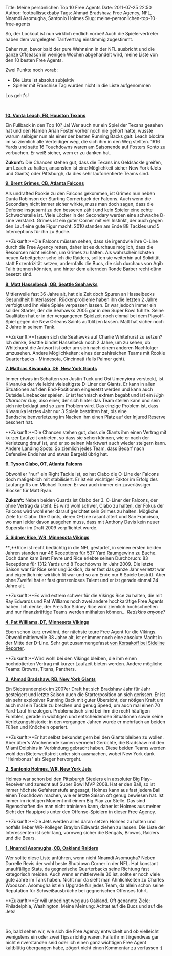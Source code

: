 Title: Meine persönlichen Top 10 Free Agents
Date: 2011-07-25 22:50
Author: footballissexbaby
Tags: Ahmad Bradshaw, Free Agency, NFL, Nnamdi Asomugha, Santonio Holmes
Slug: meine-personlichen-top-10-free-agents

So, der Lockout ist nun wirklich endlich vorbei! Auch die
Spielervertreter haben dem vorgelegten Tarifvertrag einstimmig
zugestimmt.

Daher nun, bevor bald der pure Wahnsinn in der NFL ausbricht und die
ganze Offseason in wenigen Wochen abgehandelt wird, meine Liste von den
10 besten Free Agents.

Zwei Punkte noch vorab:

-   Die Liste ist absolut subjektiv
-   Spieler mit Franchise Tag wurden nicht in die Liste aufgenommen

Los geht's!

 

**<span style="text-decoration:underline;">10. Vonta Leach, FB, Houston
Texans</span>**

Ein Fullback in den Top 10? Ja! Wer auch nur ein Spiel der Texans
gesehen hat und den Namen Arian Foster vorher noch nie gehört hatte,
wusste warum selbiger nun als einer der besten Running Backs galt: Leach
blockte im so ziemlich alle Verteidiger weg, die sich ihm in den Weg
stellten. 1616 Yards und satte 16 Touchdowns waren am Saisonende auf
Fosters Konto zu verbuchen. Er weiß sicher, wem er zu danken hat.

**Zukunft:** Die Chancen stehen gut, dass die Texans ins Geldsäckle
greifen, um Leach zu halten, ansonsten ist eine Möglichkeit sicher New
York (Jets und Giants) oder Pittsburgh, da dies sehr lauforientierte
Teams sind.

**<span style="text-decoration:underline;">9. Brent Grimes, CB, Atlanta
Falcons</span>**

Als undrafted Rookie zu den Falcons gekommen, ist Grimes nun neben Dunta
Robinson der Starting Cornerback der Falcons. Auch wenn die Secondary
nicht immer sicher wirkte, muss man doch sagen, dass die Defense
insgesamt zu den besseren zählt und kein Spieler eine echte
Schwachstelle ist. Viele Löcher in der Secondary werden eine schwache
D-Line verstärkt. Grimes ist ein guter Corner mit viel Instinkt, der
auch gegen den Lauf eine gute Figur macht. 2010 standen am Ende 88
Tackles und 5 Interceptions für ihn zu Buche.

**Zukunft:**Die Falcons müssen sehen, dass sie irgendwie ihre O-Line
durch die Free Agency retten, daher ist es durchaus möglich, dass die
Resourcen nicht reichen, um Grimes zu halten. Als wahrscheinlichsten
neuen Arbeitgeber sehe ich die Raiders, sollten sie weiterhin auf
Solidität statt Exzentrizität setzen, andernfalls die Bucs, die sich
durchaus von Aqib Talib trennen könnten, und hinter dem alternden Ronde
Barber recht dünn besetzt sind.

**<span style="text-decoration:underline;">8. Matt Hasselbeck, QB,
Seattle Seahawks</span>**

Mittlerweile fast 36 Jahre alt, hat die Zeit doch Spuren an Hasselbecks
Gesundheit hinterlassen. Rückenprobleme haben ihn die letzten 2 Jahre
verfolgt und ihn viele Spiele verpassen lassen. Er war jedoch immer ein
solider Starter, der die Seahawks 2005 gar in den Super Bowl führte.
Seine Qualitäten hat er in der vergangenen Spielzeit noch einmal bei dem
Playoff-Spiel gegen die New Orleans Saints aufblitzen lassen. Matt hat
sicher noch 2 Jahre in seinem Tank.

**Zukunft:**Trauen sich die Seahawks auf Charlie Whitehurst zu setzen?
Ich denke, Seattle bindet Hasselbeck noch 2 Jahre, um zu sehen, ob
Whitehurst die Antwort ist oder um sich nach einem anderen Nachfolger
umzusehen. Andere Möglichkeiten: eines der zahlreichen Teams mit Rookie
Quarterbacks - Minnesota, Cincinnati (falls Palmer geht).

**<span style="text-decoration:underline;">7. Mathias Kiwanuka, DE, New
York Giants</span>**

<span style="text-decoration:underline;"> </span>Immer etwas im Schatten
von Justin Tuck und Osi Umenyiora versteckt, ist Kiwanuka der vielleicht
vielseitigste D-Liner der Giants. Er kann in allen Situationen auf den
End-Positionen eingesetzt werden und kann auch Outside Linebacker
spielen. Er ist technisch extrem begabt und ist ein *High Character
Guy*, also einer, der sich hinter das Team stellen kann und sein sich
nie beklagt und so zum Problem wird. Das einzige Problem ist, dass
Kiwanuka letztes Jahr nur 3 Spiele bestritten hat, bis eine
Bandscheibenverletzung im Nacken ihm einen Platz auf der Injured Reserve
beschert hat.

**Zukunft:**Die Chancen stehen gut, dass die Giants ihm einen Vertrag
mit kurzer Laufzeit anbieten, so dass sie sehen können, wie er nach der
Verletzung drauf ist, und er so seinen Marktwert auch wieder steigern
kann. Andere Landing Spots: So ziemlich jedes Team, dass Bedarf nach
Defensive Ends hat und etwas Bargeld übrig hat.

**<span style="text-decoration:underline;">6. Tyson Clabo, OT, Atlanta
Falcons</span>**

Obwohl er "nur" ein Right Tackle ist, so hat Clabo die O-LIne der
Falcons doch maßgeblich mit stabilisiert. Er ist ein wichtiger Faktor im
Erfolg des Laufangriffs um Michael Turner. Er war auch immer ein
zuverlässiger Blocker für Matt Ryan.

**Zukunft:** Neben beiden Guards ist Clabo der 3. O-Liner der Falcons,
der ohne Vertrag da steht. Es wird wohl schwer, Clabo zu halten, der
Fokus der Falcons wird wohl eher darauf gerichtet sein Grimes zu halten.
Mögliche Ziele für Clabo: Die Giants, deren O-Line rasant altert und San
Francisco, wo man leider davon ausgehen muss, dass mit Anthony Davis
kein neuer Superstar im Draft 2009 verpflichtet wurde.

**<span style="text-decoration:underline;">5. Sidney Rice, WR, Minnesota
Vikings</span>**

**<span style="text-decoration:underline;"> </span>**Rice ist recht
bedächtig in die NFL gestartet, in seinen ersten beiden Jahren standen
nur 46 Receptions für 537 Yard Raumgewinn zu Buche. Doch dann kam Brett
Favre und Rice erlebte seinen Durchbruch: 83 Receptions für 1312 Yards
und 8 Touchdowns im Jahr 2009. Die letzte Saison war für Rice sehr
unglücklich, da er fast das ganze Jahr verletzt war und eigentlich nie
wirklich fit war und so am Ende nur 6 Spiele bestritt. Aber ohne Zweifel
hat er fast grenzenloses Talent und er ist gerade einmal 24 Jahre alt.

**Zukunft:**Es wird extrem schwer für die Vikings Rice zu halten, die
mit Ray Edwards und Pat Williams noch zwei andere hochkarätige Free
Agents haben. Ich denke, der Preis für Sidney Rice wird ziemlich
hochschnellen und nur finanzkräftige Teams werden mithalten können...
*Redskins anyone?*

**<span style="text-decoration:underline;">4. Pat Williams, DT,
Minnesota Vikings</span>**

Eben schon kurz erwähnt, der nächste teure Free Agent für die Vikings.
Obwohl mittlerweile 38 Jahre alt, ist er immer noch eine absolute Macht
in der Mitte der D-Line. Sehr gut zusammengefasst [von Korsakoff bei
Sideline Reporter][].

**Zukunft:**Wird wohl bei den Vikings bleiben, die ihm einen
hochdotierten Vertrag mit kurzer Laufzeit bieten werden. Andere mögliche
Teams: Browns, Titans, Panthers.

**<span style="text-decoration:underline;">3. Ahmad Bradshaw, RB, New
York Giants</span>**

Ein Siebtrundenpick im 2007er Draft hat sich Bradshaw Jahr für Jahr
gesteigert und letzte Saison auch die Starterposition an sich gerissen.
Er ist ein sehr explosiver Running Back mit guter Übersicht, der nötigen
Kraft um auch mal ein Tackle zu brechen und genug Speed, um auch mal
einen 70 Yard-Lauf hinzulegen. Problematisch sind bei ihm die recht
häufigen Fumbles, gerade in wichtigen und entscheidenden Situationen
sowie seine Verletzungshistorie: in den vergangen Jahren wurde er
mehrfach an beiden Füßen und Knöcheln operiert.

**Zukunft:**Er hat selbst bekundet gern bei den Giants bleiben zu
wollen. Aber über's Wochenende kamen vermehrt Gerüchte, die Bradshaw mit
den Miami Dolphins in Verbindung gebracht haben. Diese beiden Teams
werden wohl den Bieterwettstreit unter sich ausmachen, wobei New York
dank "Heimbonus" als Sieger hervorgeht.

**<span style="text-decoration:underline;">2. Santonio Holmes, WR, New
York Jets</span>**

Holmes war schon bei den Pittsburgh Steelers ein absoluter Big
Play-Receiver und zurecht auf Super Bowl MVP 2008. Hat er den Ball, so
ist immer höchste Gefahrenstufe angesagt; Holmes kann aus fast jedem
Ball einen Touchdown machen, wie er letzte Saison oft genug bewiesen
hat. Ist immer im richtigen Moment mit einem Big Play zur Stelle. Das
sind Eigenschaften die man nicht trainieren kann, daher ist Holmes aus
meiner Sicht der Hauptpreis unter den Offense-Spielern in dieser Free
Agency.

**Zukunft:**Die Jets werden alles daran setzen Holmes zu halten und
notfalls lieber WR-Kollegen Braylon Edwards ziehen zu lassen. Die Liste
der Interessenten ist sehr lang, vornweg sicher die Bengals, Browns,
Raiders und die Bears.

**<span style="text-decoration:underline;">1. Nnamdi Asomugha, CB,
Oakland Raiders</span>**

Wer sollte diese Liste anführen, wenn nicht Nnamdi Asomugha? Neben
Darrelle Revis der wohl beste Shutdown Corner in der NFL. Hat konstant
unauffällige Stats, da gegnerische Quarterbacks seine Richtung fast
kategorisch meiden. Auch wenn er mittlerweile 30 ist, sollte er noch
viele gute Jahre im Tank haben. Nicht nur da sieht man Ähnlichkeiten zu
Charles Woodson. Asomugha ist ein Upgrade für jedes Team, da allein
schon seine Reputation für Schweißausbrüche bei gegnerischen Offenses
führt.

**Zukunft:**Er will unbedingt weg aus Oakland. Oft genannte Ziele:
Philadelphia, Washington. Meine Meinung: Achtet auf die Bucs und auf die
Jets!

 

So, bald sehen wir, wie sich die Free Agency entwickelt und ob
vielleicht wenigstens ein oder zwei Tipss richtig waren. Falls ihr mit
irgendwas gar nicht einverstanden seid oder ich einen ganz wichtigen
Free Agent kaltblütig übergangen habe, zögert nicht einen Kommentar zu
verfassen :)

  [von Korsakoff bei Sideline Reporter]: http://sidelinereporter.wordpress.com/2011/07/15/nfl-bazar-2011-defensive-front-seven/
